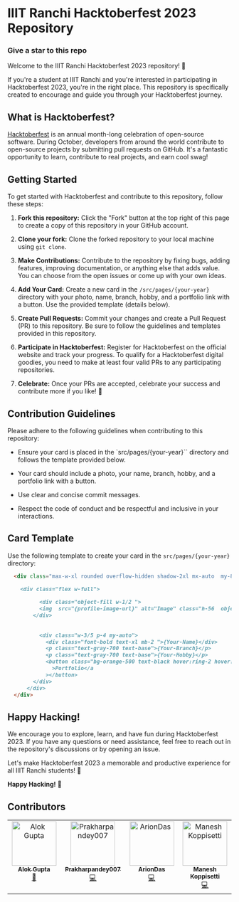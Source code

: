 # IIIT Ranchi Hacktoberfest 2023 Repository
###  Give a star to this repo

Welcome to the IIIT Ranchi Hacktoberfest 2023 repository! 🚀

If you're a student at IIIT Ranchi and you're interested in participating in Hacktoberfest 2023, you're in the right place. This repository is specifically created to encourage and guide you through your Hacktoberfest journey.

## What is Hacktoberfest?

[Hacktoberfest](https://hacktoberfest.digitalocean.com/) is an annual month-long celebration of open-source software. During October, developers from around the world contribute to open-source projects by submitting pull requests on GitHub. It's a fantastic opportunity to learn, contribute to real projects, and earn cool swag!

## Getting Started

To get started with Hacktoberfest and contribute to this repository, follow these steps:

1. **Fork this repository:** Click the "Fork" button at the top right of this page to create a copy of this repository in your GitHub account.

2. **Clone your fork:** Clone the forked repository to your local machine using `git clone`.

3. **Make Contributions:** Contribute to the repository by fixing bugs, adding features, improving documentation, or anything else that adds value. You can choose from the open issues or come up with your own ideas.

4. **Add Your Card:** Create a new card in the `/src/pages/{your-year}` directory with your photo, name, branch, hobby, and a portfolio link with a button. Use the provided template (details below).

5. **Create Pull Requests:** Commit your changes and create a Pull Request (PR) to this repository. Be sure to follow the guidelines and templates provided in this repository.

6. **Participate in Hacktoberfest:** Register for Hacktoberfest on the official website and track your progress. To qualify for a Hacktoberfest digital goodies, you need to make at least four valid PRs to any participating repositories.

7. **Celebrate:** Once your PRs are accepted, celebrate your success and contribute more if you like! 🎉

## Contribution Guidelines

Please adhere to the following guidelines when contributing to this repository:

- Ensure your card is placed in the `src/pages/{your-year}`` directory and follows the template provided below.

- Your card should include a photo, your name, branch, hobby, and a portfolio link with a button.

- Use clear and concise commit messages.

- Respect the code of conduct and be respectful and inclusive in your interactions.

## Card Template

Use the following template to create your card in the `src/pages/{your-year}` directory:

```markdown
  <div class="max-w-xl rounded overflow-hidden shadow-2xl mx-auto  my-8 transform hover:scale-105 transition-transform duration-300 ">

    <div class="flex w-full">
        
          <div class="object-fill w-1/2 ">
          <img  src="{profile-image-url}" alt="Image" class="h-56  object-cover">
        </div>
      
         
          <div class="w-3/5 p-4 my-auto">
            <div class="font-bold text-xl mb-2 ">{Your-Name}</div>
            <p class="text-gray-700 text-base">{Your-Branch}</p>
            <p class="text-gray-700 text-base">{Your-Hobby}</p>
            <button class="bg-orange-500 text-black hover:ring-2 hover:ring-orange-500 py-2 px-4 rounded-full mt-6"> <a href="{your-portfolio-link}" target="_blank" class="font-medium"
              >Portfolio</a
            ></button>
        </div>
      </div>
  </div>    
```

## Happy Hacking!

We encourage you to explore, learn, and have fun during Hacktoberfest 2023. If you have any questions or need assistance, feel free to reach out in the repository's discussions or by opening an issue.

Let's make Hacktoberfest 2023 a memorable and productive experience for all IIIT Ranchi students! 🌟

**Happy Hacking!** 🚀

## Contributors

<!-- ALL-CONTRIBUTORS-LIST:START - Do not remove or modify this section -->
<!-- prettier-ignore-start -->
<!-- markdownlint-disable -->
<table>
  <tbody>
    <tr>
      <td align="center" valign="top" width="14.28%"><a href="https://github.com/aialok"><img src="https://avatars.githubusercontent.com/u/66772290?v=4?s=100" width="100px;" alt="Alok Gupta"/><br /><sub><b>Alok Gupta</b></sub></a><br /><a href="#doc-aialok" title="Documentation">📖</a></td>
      <td align="center" valign="top" width="14.28%"><a href="https://github.com/Prakharpandey007"><img src="https://avatars.githubusercontent.com/u/124185531?v=4?s=100" width="100px;" alt="Prakharpandey007"/><br /><sub><b>Prakharpandey007</b></sub></a><br /><a href="#code-Prakharpandey007" title="Code">💻</a></td>
      <td align="center" valign="top" width="14.28%"><a href="https://github.com/ArionDas"><img src="https://avatars.githubusercontent.com/u/117722561?v=4?s=100" width="100px;" alt="ArionDas"/><br /><sub><b>ArionDas</b></sub></a><br /><a href="#code-ArionDas" title="Code">💻</a></td>
      <td align="center" valign="top" width="14.28%"><a href="https://github.com/maneshkoppisetti"><img src="https://avatars.githubusercontent.com/u/123887582?v=4?s=100" width="100px;" alt="Manesh Koppisetti"/><br /><sub><b>Manesh Koppisetti</b></sub></a><br /><a href="#code-maneshkoppisetti" title="Code">💻</a></td>
    </tr>
  </tbody>
</table>

<!-- markdownlint-restore -->
<!-- prettier-ignore-end -->

<!-- ALL-CONTRIBUTORS-LIST:END 

[![All Contributors](https://img.shields.io/github/all-contributors/aialok/open-source-IIIT-Ranch?color=ee8449&style=flat-square)](#contributors)

